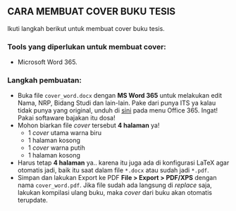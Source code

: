 ## CARA MEMBUAT COVER BUKU TESIS
Ikuti langkah berikut untuk membuat cover buku tesis.

### Tools yang diperlukan untuk membuat cover:
+ Microsoft Word 365.

### Langkah pembuatan:
+ Buka file `cover_word.docx` dengan **MS Word 365** untuk melakukan edit Nama, NRP, Bidang Studi dan lain-lain. Pake dari punya ITS ya kalau tidak punya yang original, unduh di [sini](https://integra.its.ac.id/app.php) pada menu Office 365. Ingat! Pakai softaware bajakan itu dosa!
+ Mohon biarkan file *cover* tersebut **4 halaman** ya!
  + 1 *cover* utama warna biru
  + 1 halaman kosong
  + 1 *cover* warna putih
  + 1 halaman kosong
+ Harus tetap **4 halaman** ya.. karena itu juga ada di konfigurasi LaTeX agar otomatis jadi, baik itu saat dalam file `*.docx` atau sudah jadi `*.pdf`.
+ Simpan dan lakukan Export ke PDF **File > Export > PDF/XPS** dengan nama `cover_word.pdf`. Jika file sudah ada langsung di *replace* saja, lakukan kompilasi ulang buku, maka *cover* dari buku akan otomatis terupdate.